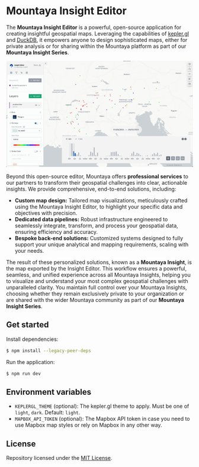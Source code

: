 # Mountaya Insight Editor

The **Mountaya Insight Editor** is a powerful, open-source application for creating
insightful geospatial maps. Leveraging the capabilities of [kepler.gl](https://kepler.gl/)
and [DuckDB](https://duckdb.org/), it empowers anyone to design sophisticated maps,
either for private analysis or for sharing within the Mountaya platform as part
of our **Mountaya Insight Series**.

![Mountaya Insight Editor](./assets/recording.gif)

Beyond this open-source editor, Mountaya offers **professional services** to
our partners to transform their geospatial challenges into clear, actionable
insights. We provide comprehensive, end-to-end solutions, including:

- **Custom map design:** Tailored map visualizations, meticulously crafted using
  the Mountaya Insight Editor, to highlight your specific data and objectives with
  precision.
- **Dedicated data pipelines:** Robust infrastructure engineered to seamlessly
  integrate, transform, and process your geospatial data, ensuring efficiency and
  accuracy.
- **Bespoke back-end solutions:** Customized systems designed to fully support
  your unique analytical and mapping requirements, scaling with your needs.

The result of these personalized solutions, known as a **Mountaya Insight**,
is the map exported by the Insight Editor. This workflow ensures a powerful,
seamless, and unified experience across all Mountaya Insights, helping you to
visualize and understand your most complex geospatial challenges with unparalleled
clarity. You maintain full control over your Mountaya Insights, choosing whether
they remain exclusively private to your organization or are shared with the wider
Mountaya community as part of our **Mountaya Insight Series**.

## Get started

Install dependencies:
```sh
$ npm install --legacy-peer-deps
```

Run the application:
```sh
$ npm run dev
```

## Environment variables

- `KEPLERGL_THEME` (optional): The kepler.gl theme to apply. Must be one of
  `light`, `dark`. Default: `light`.
- `MAPBOX_API_TOKEN` (optional): The Mapbox API token in case you need to use
  Mapbox map styles or rely on Mapbox in any other way.

## License

Repository licensed under the [MIT License](./LICENSE.md).
